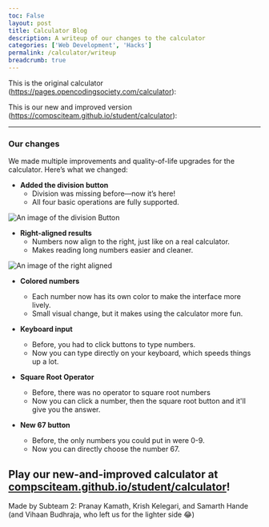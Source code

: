 ```yaml
---
toc: False
layout: post
title: Calculator Blog
description: A writeup of our changes to the calculator
categories: ['Web Development', 'Hacks']
permalink: /calculator/writeup
breadcrumb: true
---
```


This is the original calculator (<https://pages.opencodingsociety.com/calculator>):


This is our new and improved version (<https://compsciteam.github.io/student/calculator>):

<hr>

### Our changes

We made multiple improvements and quality-of-life upgrades for the calculator. Here’s what we changed:

- **Added the division button**
  - Division was missing before—now it’s here!
  - All four basic operations are fully supported.

![An image of the division Button]({{site.baseurl}}/images/posts/divbutton.png "An image of the division Button")


- **Right-aligned results**
  - Numbers now align to the right, just like on a real calculator.
  - Makes reading long numbers easier and cleaner.

![An image of the right aligned]({{site.baseurl}}/images/posts/right-align-image.png "An image of the right aligned")

- **Colored numbers**
  - Each number now has its own color to make the interface more lively.
  - Small visual change, but it makes using the calculator more fun.

- **Keyboard input**
  - Before, you had to click buttons to type numbers.
  - Now you can type directly on your keyboard, which speeds things up a lot.

- **Square Root Operator**
  - Before, there was no operator to square root numbers
  - Now you can click a number, then the square root button and it'll give you the answer.

- **New 67 button**
  - Before, the only numbers you could put in were 0-9.
  - Now you can directly choose the number 67.

## Play our new-and-improved calculator at [compsciteam.github.io/student/calculator](https://compsciteam.github.io/student/calculator)!

Made by Subteam 2: Pranay Kamath, Krish Kelegari, and Samarth Hande (and Vihaan Budhraja, who left us for the lighter side 😂)